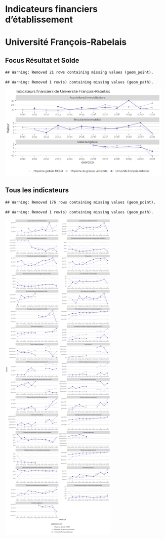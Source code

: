 Indicateurs financiers d’établissement
================

# Université François-Rabelais

## Focus Résultat et Solde

    ## Warning: Removed 21 rows containing missing values (geom_point).

    ## Warning: Removed 1 row(s) containing missing values (geom_path).

![](université_françois_rabelais_files/figure-gfm/etab.focus-1.png)<!-- -->

## Tous les indicateurs

    ## Warning: Removed 176 rows containing missing values (geom_point).

    ## Warning: Removed 1 row(s) containing missing values (geom_path).

![](université_françois_rabelais_files/figure-gfm/etab-1.png)<!-- -->
